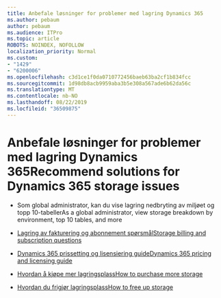 ```yaml
---
title: Anbefale løsninger for problemer med lagring Dynamics 365
ms.author: pebaum
author: pebaum
ms.audience: ITPro
ms.topic: article
ROBOTS: NOINDEX, NOFOLLOW
localization_priority: Normal
ms.custom:
- "1429"
- "6200006"
ms.openlocfilehash: c3d1ce1f0da0710772456baeb63ba2cf1b834fcc
ms.sourcegitcommit: 1d98db8acb9959aba3b5e308a567ade6b62da56c
ms.translationtype: MT
ms.contentlocale: nb-NO
ms.lasthandoff: 08/22/2019
ms.locfileid: "36509875"
---
```

# <a name="recommend-solutions-for-dynamics-365-storage-issues"></a><span data-ttu-id="b77d3-102">Anbefale løsninger for problemer med lagring Dynamics 365</span><span class="sxs-lookup"><span data-stu-id="b77d3-102">Recommend solutions for Dynamics 365 storage issues</span></span>

* <span data-ttu-id="b77d3-103">Som global administrator, kan du vise lagring nedbryting av miljøet og topp 10-tabeller</span><span class="sxs-lookup"><span data-stu-id="b77d3-103">As a global administrator, view storage breakdown by environment, top 10 tables, and more</span></span>

* [<span data-ttu-id="b77d3-104">Lagring av fakturering og abonnement spørsmål</span><span class="sxs-lookup"><span data-stu-id="b77d3-104">Storage billing and subscription questions</span></span>](https://docs.microsoft.com/dynamics365/customer-engagement/admin/contact-information-microsoft-dynamics-365-online-billing-support)

* [<span data-ttu-id="b77d3-105">Dynamics 365 prissetting og lisensiering guide</span><span class="sxs-lookup"><span data-stu-id="b77d3-105">Dynamics 365 pricing and licensing guide</span></span>](https://dynamics.microsoft.com/pricing/)

* [<span data-ttu-id="b77d3-106">Hvordan å kjøpe mer lagringsplass</span><span class="sxs-lookup"><span data-stu-id="b77d3-106">How to purchase more storage</span></span>](https://docs.microsoft.com/dynamics365/customer-engagement/admin/manage-storage#add-storage-to-dynamics-365-online)

* [<span data-ttu-id="b77d3-107">Hvordan du frigjør lagringsplass</span><span class="sxs-lookup"><span data-stu-id="b77d3-107">How to free up storage</span></span>](https://docs.microsoft.com/dynamics365/customer-engagement/admin/free-storage-space)
